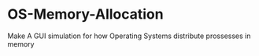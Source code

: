 # OS-Memory-Allocation

Make A GUI simulation for how Operating Systems distribute prossesses in memory 
